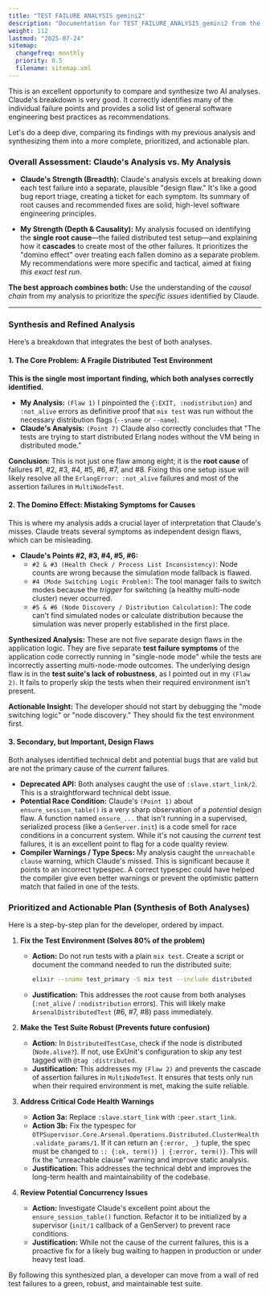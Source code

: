 ```yaml
---
title: "TEST FAILURE ANALYSIS gemini2"
description: "Documentation for TEST_FAILURE_ANALYSIS_gemini2 from the Dspex repository."
weight: 112
lastmod: "2025-07-24"
sitemap:
  changefreq: monthly
  priority: 0.5
  filename: sitemap.xml
---
```


This is an excellent opportunity to compare and synthesize two AI analyses. Claude's breakdown is very good. It correctly identifies many of the individual failure points and provides a solid list of general software engineering best practices as recommendations.

Let's do a deep dive, comparing its findings with my previous analysis and synthesizing them into a more complete, prioritized, and actionable plan.

### Overall Assessment: Claude's Analysis vs. My Analysis

*   **Claude's Strength (Breadth):** Claude's analysis excels at breaking down each test failure into a separate, plausible "design flaw." It's like a good bug report triage, creating a ticket for each symptom. Its summary of root causes and recommended fixes are solid, high-level software engineering principles.

*   **My Strength (Depth & Causality):** My analysis focused on identifying the **single root cause**—the failed distributed test setup—and explaining how it **cascades** to create most of the other failures. It prioritizes the "domino effect" over treating each fallen domino as a separate problem. My recommendations were more specific and tactical, aimed at fixing *this exact test run*.

**The best approach combines both:** Use the understanding of the *causal chain* from my analysis to prioritize the *specific issues* identified by Claude.

---
### Synthesis and Refined Analysis

Here’s a breakdown that integrates the best of both analyses.

#### 1. The Core Problem: A Fragile Distributed Test Environment

**This is the single most important finding, which both analyses correctly identified.**

*   **My Analysis:** `(Flaw 1)` I pinpointed the `{:EXIT, :nodistribution}` and `:not_alive` errors as definitive proof that `mix test` was run without the necessary distribution flags (`--sname` or `--name`).
*   **Claude's Analysis:** `(Point 7)` Claude also correctly concludes that "The tests are trying to start distributed Erlang nodes without the VM being in distributed mode."

**Conclusion:** This is not just one flaw among eight; it is the **root cause** of failures #1, #2, #3, #4, #5, #6, #7, and #8. Fixing this one setup issue will likely resolve all the `ErlangError: :not_alive` failures and most of the assertion failures in `MultiNodeTest`.

#### 2. The Domino Effect: Mistaking Symptoms for Causes

This is where my analysis adds a crucial layer of interpretation that Claude's misses. Claude treats several symptoms as independent design flaws, which can be misleading.

*   **Claude's Points #2, #3, #4, #5, #6:**
    *   `#2 & #3 (Health Check / Process List Inconsistency)`: Node counts are wrong because the simulation mode fallback is flawed.
    *   `#4 (Mode Switching Logic Problem)`: The tool manager fails to switch modes because the *trigger* for switching (a healthy multi-node cluster) never occurred.
    *   `#5 & #6 (Node Discovery / Distribution Calculation)`: The code can't find simulated nodes or calculate distribution because the simulation was never properly established in the first place.

**Synthesized Analysis:** These are not five separate design flaws in the application logic. They are five separate **test failure symptoms** of the application code correctly running in "single-node mode" while the tests are incorrectly asserting multi-node-mode outcomes. The underlying design flaw is in the **test suite's lack of robustness**, as I pointed out in my `(Flaw 2)`. It fails to properly skip the tests when their required environment isn't present.

**Actionable Insight:** The developer should not start by debugging the "mode switching logic" or "node discovery." They should fix the test environment first.

#### 3. Secondary, but Important, Design Flaws

Both analyses identified technical debt and potential bugs that are valid but are not the primary cause of the *current* failures.

*   **Deprecated API:** Both analyses caught the use of `:slave.start_link/2`. This is a straightforward technical debt issue.
*   **Potential Race Condition:** Claude's `(Point 1)` about `ensure_session_table()` is a very sharp observation of a *potential* design flaw. A function named `ensure_...` that isn't running in a supervised, serialized process (like a `GenServer.init`) is a code smell for race conditions in a concurrent system. While it's not causing the *current* test failures, it is an excellent point to flag for a code quality review.
*   **Compiler Warnings / Type Specs:** My analysis caught the `unreachable clause` warning, which Claude's missed. This is significant because it points to an incorrect typespec. A correct typespec could have helped the compiler give even better warnings or prevent the optimistic pattern match that failed in one of the tests.

### Prioritized and Actionable Plan (Synthesis of Both Analyses)

Here is a step-by-step plan for the developer, ordered by impact.

1.  **Fix the Test Environment (Solves 80% of the problem)**
    *   **Action:** Do not run tests with a plain `mix test`. Create a script or document the command needed to run the distributed suite:
        ```bash
        elixir --sname test_primary -S mix test --include distributed
        ```
    *   **Justification:** This addresses the root cause from both analyses (`:not_alive` / `:nodistribution` errors). This will likely make `ArsenalDistributedTest` (#6, #7, #8) pass immediately.

2.  **Make the Test Suite Robust (Prevents future confusion)**
    *   **Action:** In `DistributedTestCase`, check if the node is distributed (`Node.alive?`). If not, use ExUnit's configuration to skip any test tagged with `@tag :distributed`.
    *   **Justification:** This addresses my `(Flaw 2)` and prevents the cascade of assertion failures in `MultiNodeTest`. It ensures that tests only run when their required environment is met, making the suite reliable.

3.  **Address Critical Code Health Warnings**
    *   **Action 3a:** Replace `:slave.start_link` with `:peer.start_link`.
    *   **Action 3b:** Fix the typespec for `OTPSupervisor.Core.Arsenal.Operations.Distributed.ClusterHealth.validate_params/1`. If it can return an `{:error, _}` tuple, the spec must be changed to `:: {:ok, term()} | {:error, term()}`. This will fix the "unreachable clause" warning and improve static analysis.
    *   **Justification:** This addresses the technical debt and improves the long-term health and maintainability of the codebase.

4.  **Review Potential Concurrency Issues**
    *   **Action:** Investigate Claude's excellent point about the `ensure_session_table()` function. Refactor it to be initialized by a supervisor (`init/1` callback of a GenServer) to prevent race conditions.
    *   **Justification:** While not the cause of the current failures, this is a proactive fix for a likely bug waiting to happen in production or under heavy test load.

By following this synthesized plan, a developer can move from a wall of red test failures to a green, robust, and maintainable test suite.
